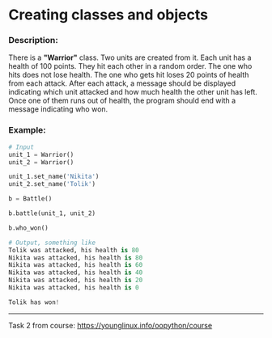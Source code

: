 # Creating classes and objects

### Description:

There is a **"Warrior"** class. Two units are created from it. Each unit has a health of 100 points. They hit each other in a random order. The one who hits does not lose health. The one who gets hit loses 20 points of health from each attack. After each attack, a message should be displayed indicating which unit attacked and how much health the other unit has left. Once one of them runs out of health, the program should end with a message indicating who won.

### Example:

```python
# Input
unit_1 = Warrior()
unit_2 = Warrior()

unit_1.set_name('Nikita')
unit_2.set_name('Tolik')

b = Battle()

b.battle(unit_1, unit_2)

b.who_won()

# Output, something like
Tolik was attacked, his health is 80
Nikita was attacked, his health is 80
Nikita was attacked, his health is 60
Nikita was attacked, his health is 40
Nikita was attacked, his health is 20
Nikita was attacked, his health is 0

Tolik has won!
```

---

Task 2 from course: <https://younglinux.info/oopython/course>
